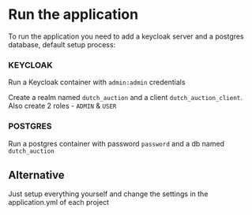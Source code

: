 # Run the application

To run the application you need to add a keycloak server and a postgres database, default setup process:

### KEYCLOAK

Run a Keycloak container with `admin:admin` credentials

Create a realm named `dutch_auction` and a client `dutch_auction_client`. Also create 2 roles - `ADMIN` & `USER`

### POSTGRES

Run a postgres container with password `password` and a db named `dutch_auction`

## Alternative

Just setup everything yourself and change the settings in the application.yml of each project
